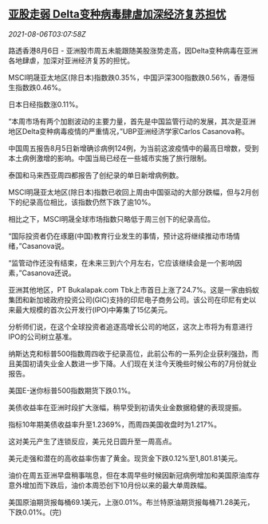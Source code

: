 <!--1628220663000-->
[亚股走弱 Delta变种病毒肆虐加深经济复苏担忧](https://cn.reuters.com/article/global-market-asia-stocks-covid-0806-idCNKBS2F709C)
------

<div><i>2021-08-06T03:07:58Z</i></div><p>路透香港8月6日 - 亚洲股市周五未能跟随美股涨势走高，因Delta变种病毒在亚洲各地肆虐，加深对亚洲经济复苏的担忧。</p><p>MSCI明晟亚太地区(除日本)指数跌0.35%，中国沪深300指数跌0.56%，香港恒生指数跌0.46%。</p><p>日本日经指数涨0.11%。</p><p>“本周市场有两个加剧波动的主要力量，首先是中国监管行动的发展，其次是亚洲地区Delta变种病毒疫情的严重情况，”UBP亚洲经济学家Carlos Casanova称。</p><p>中国周五报告8月5日新增确诊病例124例，为当前这波疫情中的最高日增数，受到本土病例激增的影响。中国当局已经在一些城市实施了旅行限制。</p><p>泰国和马来西亚周四都报告了创纪录的单日新增病例数。</p><p>MSCI明晟亚太地区(除日本)指数已收回上周由中国驱动的大部分跌幅，但与2月创下的纪录高位相比，该指数仍然下跌了逾10%。</p><p>相比之下，MSCI明晟全球市场指数只略低于周三创下的纪录高位。</p><p>“国际投资者仍在琢磨(中国)教育行业发生的事情，预计这将继续推动市场情绪，”Casanova说。</p><p>“监管动作还没有结束，在未来三到六个月左右，它应该继续会是一个影响因素，”Casanova还说。</p><p>亚洲其他地区，PT Bukalapak.com Tbk上市首日上涨了24.7%。这是一家由蚂蚁集团和新加坡政府投资公司(GIC)支持的印尼电子商务公司。该公司在印尼有史以来最大规模的首次公开发行(IPO)中筹集了15亿美元。</p><p>分析师们说，在这个全球投资者追逐高增长公司的地区，这次上市将为有意进行IPO的公司树立基准。</p><p>纳斯达克和标普500指数周四收于纪录高位，此前公布的一系列企业获利强劲，而且美国初请失业金人数进一步下降。人们现在关注今天晚些时候公布的7月份就业报告。</p><p>美国E-迷你标普500指数期货下跌0.1%。</p><p>美债收益率在亚洲时段扩大涨幅，稍早受到初请失业金数据稳健的表现提振。</p><p>指标10年期美债收益率升至1.2369%，而周四美国收盘时为1.217%。</p><p>这对美元产生了连锁反应，美元兑日圆升至一周高点。</p><p>美元走强和潜在的高收益率伤害了黄金。现货金下跌0.12%至1,801.81美元。</p><p>油价在周五亚洲早盘稍事喘息，但在本周早些时候因新冠病例增加和美国原油库存意外增加而下跌后，油价本周恐创下10月份以来的最大单周跌幅。</p><p>美国原油期货报每桶69.1美元，上涨0.01%。布兰特原油期货报每桶71.28美元，下跌0.01%。(完)</p>
